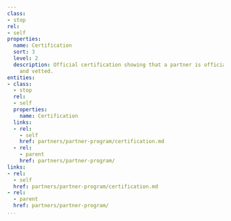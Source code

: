 ```yaml
---
class:
- stop
rel:
- self
properties:
  name: Certification
  sort: 3
  level: 2
  description: Official certification showing that a partner is officially approved
    and vetted.
entities:
- class:
  - stop
  rel:
  - self
  properties:
    name: Certification
  links:
  - rel:
    - self
    href: partners/partner-program/certification.md
  - rel:
    - parent
    href: partners/partner-program/
links:
- rel:
  - self
  href: partners/partner-program/certification.md
- rel:
  - parent
  href: partners/partner-program/
...
```

